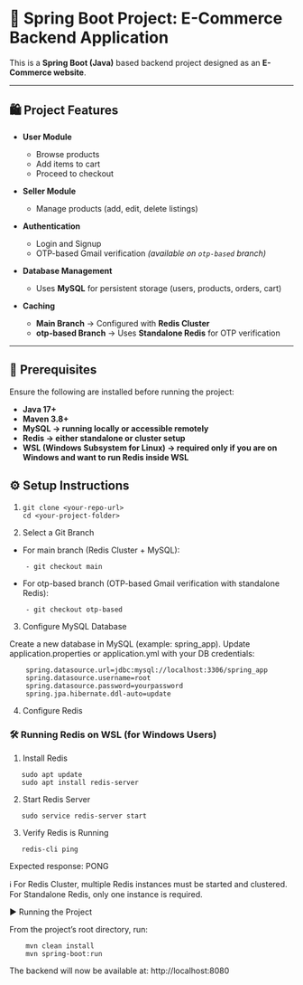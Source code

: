 # 🛒 Spring Boot Project: E-Commerce Backend Application

This is a **Spring Boot (Java)** based backend project designed as an **E-Commerce website**.

---

## 🛍 Project Features

- **User Module**
    - Browse products
    - Add items to cart
    - Proceed to checkout

- **Seller Module**
    - Manage products (add, edit, delete listings)

- **Authentication**
    - Login and Signup
    - OTP-based Gmail verification *(available on `otp-based` branch)*

- **Database Management**
    - Uses **MySQL** for persistent storage (users, products, orders, cart)

- **Caching**
    - **Main Branch** → Configured with **Redis Cluster**
    - **otp-based Branch** → Uses **Standalone Redis** for OTP verification

---

## 🚀 Prerequisites

Ensure the following are installed before running the project:

- **Java 17+**
- **Maven 3.8+**
- **MySQL → running locally or accessible remotely**
- **Redis → either standalone or cluster setup**
- **WSL (Windows Subsystem for Linux) → required only if you are on Windows and want to run Redis inside WSL**

## ⚙️ Setup Instructions

1. ```Clone the Repository
   git clone <your-repo-url>
   cd <your-project-folder>

2. Select a Git Branch

- For main branch (Redis Cluster + MySQL):
```
    - git checkout main
```
- For otp-based branch (OTP-based Gmail verification with standalone Redis):

```    
    - git checkout otp-based
```

3. Configure MySQL Database

Create a new database in MySQL (example: spring_app).
Update application.properties or application.yml with your DB credentials:
```
    spring.datasource.url=jdbc:mysql://localhost:3306/spring_app
    spring.datasource.username=root
    spring.datasource.password=yourpassword
    spring.jpa.hibernate.ddl-auto=update
```

4. Configure Redis

### 🛠 Running Redis on WSL (for Windows Users)
1. Install Redis
```
   sudo apt update
   sudo apt install redis-server
```
2. Start Redis Server
```
   sudo service redis-server start
```
3. Verify Redis is Running
```
   redis-cli ping
```

Expected response:
PONG


ℹ️ For Redis Cluster, multiple Redis instances must be started and clustered.
For Standalone Redis, only one instance is required.

▶️ Running the Project

From the project’s root directory, run:
```
    mvn clean install
    mvn spring-boot:run
```

The backend will now be available at:
http://localhost:8080
